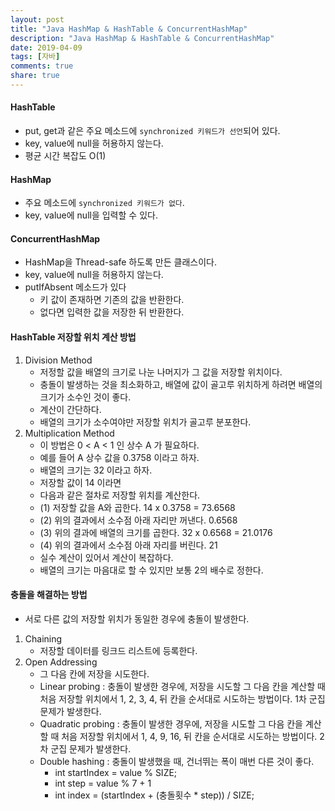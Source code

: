 ```yaml
---
layout: post
title: "Java HashMap & HashTable & ConcurrentHashMap"
description: "Java HashMap & HashTable & ConcurrentHashMap"
date: 2019-04-09
tags: [자바]
comments: true
share: true
---
```


#### HashTable
* put, get과 같은 주요 메소드에 `synchronized 키워드가 선언`되어 있다.
* key, value에 null을 허용하지 않는다.
* 평균 시간 복잡도 O(1)

#### HashMap
* 주요 메소드에 `synchronized 키워드가 없다`.
* key, value에 null을 입력할 수 있다.

#### ConcurrentHashMap
* HashMap을 Thread-safe 하도록 만든 클래스이다.
* key, value에 null을 허용하지 않는다.
* putIfAbsent 메소드가 있다
    * 키 값이 존재하면 기존의 값을 반환한다.
    * 없다면 입력한 값을 저장한 뒤 반환한다.

#### HashTable 저장할 위치 계산 방법
1. Division Method
    * 저정할 값을 배열의 크기로 나눈 나머지가 그 값을 저장할 위치이다.
    * 충돌이 발생하는 것을 최소화하고, 배열에 값이 골고루 위치하게 하려면 배열의 크기가 소수인 것이 좋다.
    * 계산이 간단하다.
    * 배열의 크기가 소수여야만 저장할 위치가 골고루 분포한다.
2. Multiplication Method
    * 이 방법은 0 < A < 1 인 상수 A 가 필요하다.
    * 예를 들어 A 상수 값을 0.3758 이라고 하자.
    * 배열의 크기는 32 이라고 하자.
    * 저장할 값이 14 이라면
    * 다음과 같은 절차로 저장할 위치를 계산한다.
    * (1) 저장할 값을 A와 곱한다. 14 x 0.3758 = 73.6568
    * (2) 위의 결과에서 소수점 아래 자리만 꺼낸다. 0.6568
    * (3) 위의 결과에 배열의 크기를 곱한다. 32 x 0.6568 = 21.0176
    * (4) 위의 결과에서 소수점 아래 자리를 버린다. 21
    * 실수 계산이 있어서 계산이 복잡하다.
    * 배열의 크기는 마음대로 할 수 있지만 보통 2의 배수로 정한다.

#### 충돌을 해결하는 방법
* 서로 다른 값의 저장할 위치가 동일한 경우에 충돌이 발생한다.
1. Chaining
    * 저장할 데이터를 링크드 리스트에 등록한다.
2. Open Addressing
    * 그 다음 칸에 저장을 시도한다.
    * Linear probing : 충돌이 발생한 경우에, 저장을 시도할 그 다음 칸을 계산할 때 처음 저장할 위치에서 1, 2, 3, 4, 뒤 칸을 순서대로 시도하는 방법이다. 1차 군집 문제가 발생한다.
    * Quadratic probing : 충돌이 발생한 경우에, 저장을 시도할 그 다음 칸을 계산할 때 처음 저장할 위치에서 1, 4, 9, 16, 뒤 칸을 순서대로 시도하는 방법이다. 2차 군집 문제가 발생한다.
    * Double hashing : 충돌이 발생했을 때, 건너뛰는 폭이 매번 다른 것이 좋다.
        * int startIndex = value % SIZE;
        * int step = value % 7 + 1
        * int index = (startIndex + (충돌횟수 * step)) / SIZE;